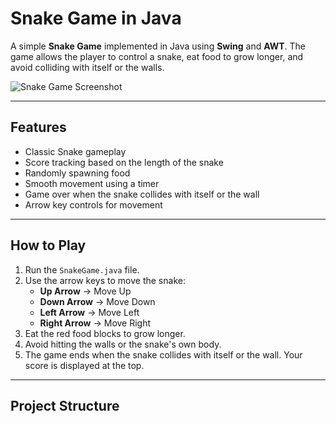 # Snake Game in Java

A simple **Snake Game** implemented in Java using **Swing** and **AWT**. The game allows the player to control a snake, eat food to grow longer, and avoid colliding with itself or the walls.

![Snake Game Screenshot](screenshot.png) <!-- Optional: Add your game screenshot here -->

---

## Features

- Classic Snake gameplay
- Score tracking based on the length of the snake
- Randomly spawning food
- Smooth movement using a timer
- Game over when the snake collides with itself or the wall
- Arrow key controls for movement

---

## How to Play

1. Run the `SnakeGame.java` file.
2. Use the arrow keys to move the snake:
   - **Up Arrow** → Move Up
   - **Down Arrow** → Move Down
   - **Left Arrow** → Move Left
   - **Right Arrow** → Move Right
3. Eat the red food blocks to grow longer.
4. Avoid hitting the walls or the snake's own body.
5. The game ends when the snake collides with itself or the wall. Your score is displayed at the top.

---

## Project Structure

